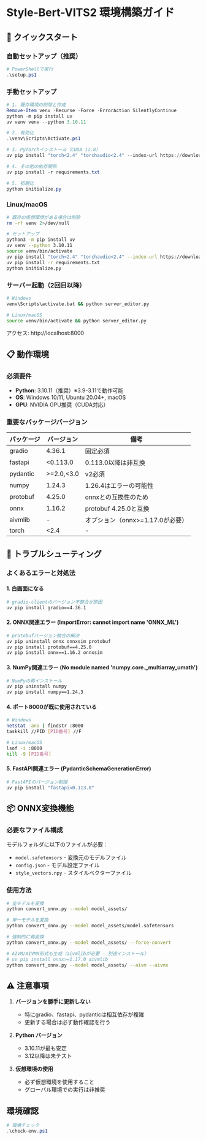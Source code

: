 # Style-Bert-VITS2 環境構築ガイド

## 🚀 クイックスタート

### 自動セットアップ（推奨）

```powershell
# PowerShellで実行
.\setup.ps1
```

### 手動セットアップ

```powershell
# 1. 既存環境の削除と作成
Remove-Item venv -Recurse -Force -ErrorAction SilentlyContinue
python -m pip install uv
uv venv venv --python 3.10.11

# 2. 有効化
.\venv\Scripts\Activate.ps1

# 3. PyTorchインストール（CUDA 11.8）
uv pip install "torch<2.4" "torchaudio<2.4" --index-url https://download.pytorch.org/whl/cu118

# 4. その他の依存関係
uv pip install -r requirements.txt

# 5. 初期化
python initialize.py
```

### Linux/macOS
```bash
# 既存の仮想環境がある場合は削除
rm -rf venv 2>/dev/null

# セットアップ
python3 -m pip install uv
uv venv --python 3.10.11
source venv/bin/activate
uv pip install "torch<2.4" "torchaudio<2.4" --index-url https://download.pytorch.org/whl/cu118
uv pip install -r requirements.txt
python initialize.py
```

### サーバー起動（2回目以降）
```bash
# Windows
venv\Scripts\activate.bat && python server_editor.py

# Linux/macOS
source venv/bin/activate && python server_editor.py
```

アクセス: http://localhost:8000

## 📋 動作環境

### 必須要件
- **Python**: 3.10.11（推奨）※3.9-3.11で動作可能
- **OS**: Windows 10/11, Ubuntu 20.04+, macOS
- **GPU**: NVIDIA GPU推奨（CUDA対応）

### 重要なパッケージバージョン
| パッケージ | バージョン | 備考 |
|-----------|-----------|------|
| gradio | 4.36.1 | 固定必須 |
| fastapi | <0.113.0 | 0.113.0以降は非互換 |
| pydantic | >=2.0,<3.0 | v2必須 |
| numpy | 1.24.3 | 1.26.4はエラーの可能性 |
| protobuf | 4.25.0 | onnxとの互換性のため |
| onnx | 1.16.2 | protobuf 4.25.0と互換 |
| aivmlib | - | オプション（onnx>=1.17.0が必要） |
| torch | <2.4 | - |


## 🔧 トラブルシューティング

### よくあるエラーと対処法

#### 1. 白画面になる
```bash
# gradio-clientのバージョン不整合が原因
uv pip install gradio==4.36.1
```

#### 2. ONNX関連エラー (ImportError: cannot import name 'ONNX_ML')
```bash
# protobufバージョン競合の解決
uv pip uninstall onnx onnxsim protobuf
uv pip install protobuf==4.25.0
uv pip install onnx==1.16.2 onnxsim
```

#### 3. NumPy関連エラー (No module named 'numpy.core._multiarray_umath')
```bash
# NumPyの再インストール
uv pip uninstall numpy
uv pip install numpy==1.24.3
```

#### 4. ポート8000が既に使用されている
```bash
# Windows
netstat -ano | findstr :8000
taskkill //PID [PID番号] //F

# Linux/macOS
lsof -i :8000
kill -9 [PID番号]
```

#### 5. FastAPI関連エラー (PydanticSchemaGenerationError)
```bash
# FastAPIのバージョン制限
uv pip install "fastapi<0.113.0"
```

## 📦 ONNX変換機能

### 必要なファイル構成
モデルフォルダに以下のファイルが必要：
- `model.safetensors` - 変換元のモデルファイル
- `config.json` - モデル設定ファイル
- `style_vectors.npy` - スタイルベクターファイル

### 使用方法
```bash
# 全モデルを変換
python convert_onnx.py --model model_assets/

# 単一モデルを変換
python convert_onnx.py --model model_assets/model.safetensors

# 強制的に再変換
python convert_onnx.py --model model_assets/ --force-convert

# AIVM/AIVMX形式も生成（aivmlibが必要 - 別途インストール）
# uv pip install onnx>=1.17.0 aivmlib
python convert_onnx.py --model model_assets/ --aivm --aivmx
```

## ⚠️ 注意事項

1. **バージョンを勝手に更新しない**
   - 特にgradio、fastapi、pydanticは相互依存が複雑
   - 更新する場合は必ず動作確認を行う

2. **Python バージョン**
   - 3.10.11が最も安定
   - 3.12以降は未テスト

3. **仮想環境の使用**
   - 必ず仮想環境を使用すること
   - グローバル環境での実行は非推奨

## 環境確認

```powershell
# 環境チェック
.\check-env.ps1
```